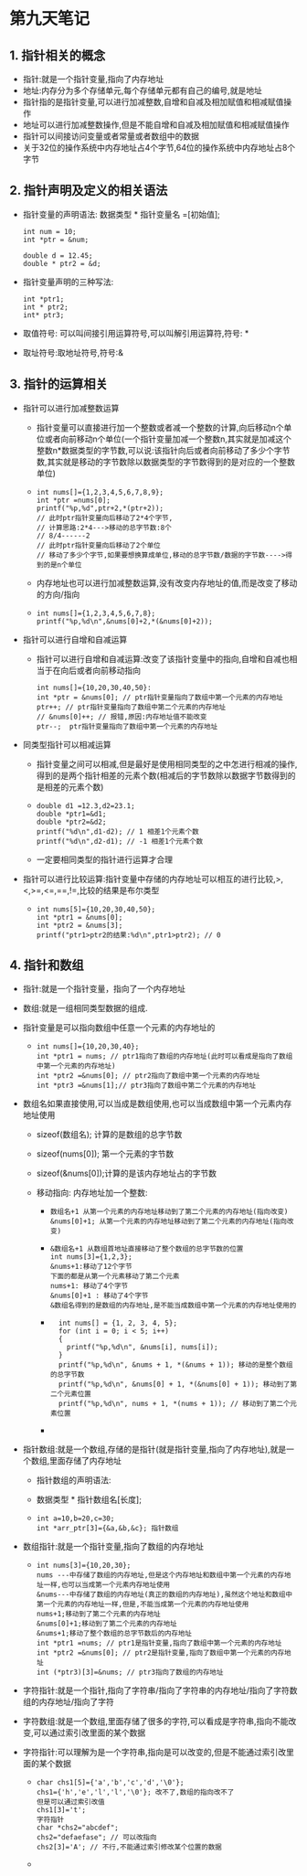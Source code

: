 # 第九天笔记



## 1. 指针相关的概念

* 指针:就是一个指针变量,指向了内存地址
* 地址:内存分为多个存储单元,每个存储单元都有自己的编号,就是地址
* 指针指的是指针变量,可以进行加减整数,自增和自减及相加赋值和相减赋值操作
* 地址可以进行加减整数操作,但是不能自增和自减及相加赋值和相减赋值操作
* 指针可以间接访问变量或者常量或者数组中的数据
* 关于32位的操作系统中内存地址占4个字节,64位的操作系统中内存地址占8个字节

## 2. 指针声明及定义的相关语法

* 指针变量的声明语法: 数据类型 * 指针变量名 =[初始值];

  ```
  int num = 10;
  int *ptr = &num;
  
  double d = 12.45;
  double * ptr2 = &d;
  ```

* 指针变量声明的三种写法:

  ```
  int *ptr1;
  int * ptr2;
  int* ptr3;
  ```

* 取值符号: 可以叫间接引用运算符号,可以叫解引用运算符,符号: *

* 取址符号:取地址符号,符号:&

## 3. 指针的运算相关

* 指针可以进行加减整数运算

  * 指针变量可以直接进行加一个整数或者减一个整数的计算,向后移动n个单位或者向前移动n个单位(一个指针变量加减一个整数n,其实就是加减这个整数n*数据类型的字节数,可以说:该指针向后或者向前移动了多少个字节数,其实就是移动的字节数除以数据类型的字节数得到的是对应的一个整数单位)

  * ```
    int nums[]={1,2,3,4,5,6,7,8,9};
    int *ptr =nums[0];
    printf("%p,%d",ptr+2,*(ptr+2));
    // 此时ptr指针变量向后移动了2*4个字节,
    // 计算思路:2*4--->移动的总字节数:8个
    // 8/4------2
    // 此时ptr指针变量向后移动了2个单位
    // 移动了多少个字节,如果要想换算成单位,移动的总字节数/数据的字节数---->得到的是n个单位
    
    ```

  * 内存地址也可以进行加减整数运算,没有改变内存地址的值,而是改变了移动的方向/指向

  * ```
    int nums[]={1,2,3,4,5,6,7,8};
    printf("%p,%d\n",&nums[0]+2,*(&nums[0]+2));
    ```

* 指针可以进行自增和自减运算

  * 指针可以进行自增和自减运算:改变了该指针变量中的指向,自增和自减也相当于在向后或者向前移动指向

    ```
    int nums[]={10,20,30,40,50}:
    int *ptr = &nums[0]; // ptr指针变量指向了数组中第一个元素的内存地址
    ptr++; // ptr指针变量指向了数组中第二个元素的内存地址
    // &nums[0]++; // 报错,原因:内存地址值不能改变
    ptr--;  ptr指针变量指向了数组中第一个元素的内存地址
    ```

* 同类型指针可以相减运算

  * 指针变量之间可以相减,但是最好是使用相同类型的之中怎进行相减的操作,得到的是两个指针相差的元素个数(相减后的字节数除以数据字节数得到的是相差的元素个数)

  * ```
    double d1 =12.3,d2=23.1;
    double *ptr1=&d1;
    double *ptr2=&d2;
    printf("%d\n",d1-d2); // 1 相差1个元素个数
    printf("%d\n",d2-d1); // -1 相差1个元素个数
    ```

  * 一定要相同类型的指针进行运算才合理

* 指针可以进行比较运算:指针变量中存储的内存地址可以相互的进行比较,>,<,>=,<=,==,!=,比较的结果是布尔类型

  * ```
    int nums[5]={10,20,30,40,50};
    int *ptr1 = &nums[0];
    int *ptr2 = &nums[3];
    printf("ptr1>ptr2的结果:%d\n",ptr1>ptr2); // 0
    ```

## 4. 指针和数组

* 指针:就是一个指针变量，指向了一个内存地址

* 数组:就是一组相同类型数据的组成.

* 指针变量是可以指向数组中任意一个元素的内存地址的

  * ```
    int nums[]={10,20,30,40};
    int *ptr1 = nums; // ptr1指向了数组的内存地址(此时可以看成是指向了数组中第一个元素的内存地址)
    int *ptr2 =&nums[0]; // ptr2指向了数组中第一个元素的内存地址
    int *ptr3 =&nums[1];// ptr3指向了数组中第二个元素的内存地址
    ```

* 数组名如果直接使用,可以当成是数组使用,也可以当成数组中第一个元素内存地址使用

  * sizeof(数组名); 计算的是数组的总字节数

  * sizeof(nums[0]);  第一个元素的字节数

  * sizeof(&nums[0]);计算的是该内存地址占的字节数

  * 移动指向: 内存地址加一个整数:

    * ```
      数组名+1 从第一个元素的内存地址移动到了第二个元素的内存地址(指向改变)
      &nums[0]+1; 从第一个元素的内存地址移动到了第二个元素的内存地址(指向改变)
      ```

    * ```
      &数组名+1 从数组首地址直接移动了整个数组的总字节数的位置
      int nums[3]={1,2,3};
      &nums+1:移动了12个字节
      下面的都是从第一个元素移动了第二个元素
      nums+1: 移动了4个字节 
      &nums[0]+1 : 移动了4个字节
      &数组名得到的是数组的内存地址,是不能当成数组中第一个元素的内存地址使用的
      ```

    * ```
        int nums[] = {1, 2, 3, 4, 5};
        for (int i = 0; i < 5; i++)
        {
          printf("%p,%d\n", &nums[i], nums[i]);
        }
        printf("%p,%d\n", &nums + 1, *(&nums + 1)); 移动的是整个数组的总字节数
        printf("%p,%d\n", &nums[0] + 1, *(&nums[0] + 1)); 移动到了第二个元素位置
        printf("%p,%d\n", nums + 1, *(nums + 1)); // 移动到了第二个元素位置
      ```

    * 

* 指针数组:就是一个数组,存储的是指针(就是指针变量,指向了内存地址),就是一个数组,里面存储了内存地址

  * 指针数组的声明语法:

  * 数据类型 * 指针数组名[长度];

  * ```
    int a=10,b=20,c=30;
    int *arr_ptr[3]={&a,&b,&c}; 指针数组
    ```

* 数组指针:就是一个指针变量,指向了数组的内存地址

  * ```
    int nums[3]={10,20,30};
    nums ---中存储了数组的内存地址,但是这个内存地址和数组中第一个元素的内存地址一样,也可以当成第一个元素内存地址使用
    &nums---中存储了数组的内存地址(真正的数组的内存地址),虽然这个地址和数组中第一个元素的内存地址一样,但是,不能当成第一个元素的内存地址使用
    nums+1;移动到了第二个元素的内存地址
    &nums[0]+1;移动到了第二个元素的内存地址
    &nums+1;移动了整个数组的总字节数后的内存地址
    int *ptr1 =nums; // ptr1是指针变量,指向了数组中第一个元素的内存地址
    int *ptr2 =&nums[0]; // ptr2是指针变量,指向了数组中第一个元素的内存地址
    int (*ptr3)[3]=&nums; // ptr3指向了数组的内存地址
    ```

* 字符指针:就是一个指针,指向了字符串/指向了字符串的内存地址/指向了字符数组的内存地址/指向了字符

* 字符数组:就是一个数组,里面存储了很多的字符,可以看成是字符串,指向不能改变,可以通过索引改里面的某个数据

* 字符指针:可以理解为是一个字符串,指向是可以改变的,但是不能通过索引改里面的某个数据

  * ```
    char chs1[5]={'a','b','c','d','\0'};
    chs1={'h','e','l','l','\0'}; 改不了,数组的指向改不了
    但是可以通过索引改值
    chs1[3]='t';
    字符指针
    char *chs2="abcdef";
    chs2="defaefase"; // 可以改指向
    chs2[3]='A'; // 不行,不能通过索引修改某个位置的数据
    ```

  * 